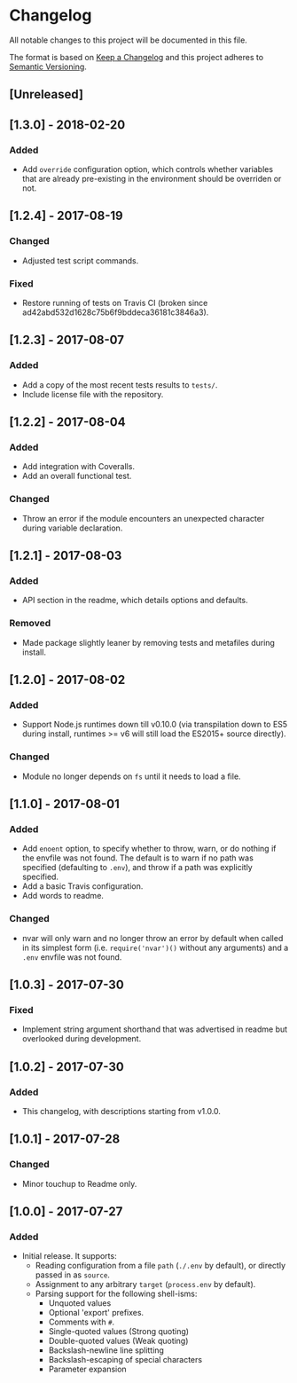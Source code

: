 # Changelog
All notable changes to this project will be documented in this file.

The format is based on [Keep a Changelog](http://keepachangelog.com/en/1.0.0/)
and this project adheres to [Semantic Versioning](http://semver.org/spec/v2.0.0.html).

## [Unreleased]

## [1.3.0] - 2018-02-20
### Added
- Add `override` configuration option, which controls whether variables that are already pre-existing in the environment should be overriden or not.

## [1.2.4] - 2017-08-19
### Changed
- Adjusted test script commands.

### Fixed
- Restore running of tests on Travis CI (broken since ad42abd532d1628c75b6f9bddeca36181c3846a3).

## [1.2.3] - 2017-08-07
### Added
- Add a copy of the most recent tests results to `tests/`.
- Include license file with the repository.

## [1.2.2] - 2017-08-04
### Added
- Add integration with Coveralls.
- Add an overall functional test.

### Changed
- Throw an error if the module encounters an unexpected character during variable declaration.

## [1.2.1] - 2017-08-03
### Added
- API section in the readme, which details options and defaults.

### Removed
- Made package slightly leaner by removing tests and metafiles during install.

## [1.2.0] - 2017-08-02
### Added
- Support Node.js runtimes down till v0.10.0 (via transpilation down to ES5 during install, runtimes >= v6 will still load the ES2015+ source directly).

### Changed
- Module no longer depends on `fs` until it needs to load a file.

## [1.1.0] - 2017-08-01
### Added
- Add `enoent` option, to specify whether to throw, warn, or do nothing if the envfile was not found. The default is to warn if no path was specified (defaulting to `.env`), and throw if a path was explicitly specified.
- Add a basic Travis configuration.
- Add words to readme.

### Changed
- nvar will only warn and no longer throw an error by default when called in its simplest form (i.e. `require('nvar')()` without any arguments) and a `.env` envfile was not found.

## [1.0.3] - 2017-07-30
### Fixed
- Implement string argument shorthand that was advertised in readme but overlooked during development.

## [1.0.2] - 2017-07-30
### Added
- This changelog, with descriptions starting from v1.0.0.

## [1.0.1] - 2017-07-28
### Changed
- Minor touchup to Readme only.

## [1.0.0] - 2017-07-27
### Added
- Initial release. It supports:
  - Reading configuration from a file `path` (`./.env` by default), or directly passed in as `source`.
  - Assignment to any arbitrary `target` (`process.env` by default).
  - Parsing support for the following shell-isms:
    - Unquoted values
    - Optional 'export' prefixes.
    - Comments with `#`.
    - Single-quoted values (Strong quoting)
    - Double-quoted values (Weak quoting)
    - Backslash-newline line splitting
    - Backslash-escaping of special characters
    - Parameter expansion
